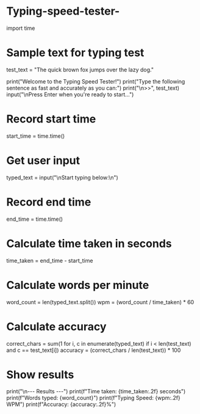 # Typing-speed-tester-
import time

# Sample text for typing test
test_text = "The quick brown fox jumps over the lazy dog."

print("Welcome to the Typing Speed Tester!")
print("Type the following sentence as fast and accurately as you can:")
print("\n>>", test_text)
input("\nPress Enter when you're ready to start...")

# Record start time
start_time = time.time()

# Get user input
typed_text = input("\nStart typing below:\n")

# Record end time
end_time = time.time()

# Calculate time taken in seconds
time_taken = end_time - start_time

# Calculate words per minute
word_count = len(typed_text.split())
wpm = (word_count / time_taken) * 60

# Calculate accuracy
correct_chars = sum(1 for i, c in enumerate(typed_text) if i < len(test_text) and c == test_text[i])
accuracy = (correct_chars / len(test_text)) * 100

# Show results
print("\n--- Results ---")
print(f"Time taken: {time_taken:.2f} seconds")
print(f"Words typed: {word_count}")
print(f"Typing Speed: {wpm:.2f} WPM")
print(f"Accuracy: {accuracy:.2f}%")
